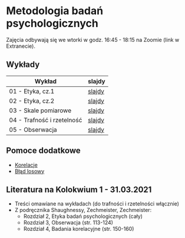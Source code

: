 # Metodologia badań psychologicznych

Zajęcia odbywają się we wtorki w godz. 16:45 - 18:15 na Zoomie (link w Extranecie).

## Wykłady

Wykład | slajdy
------ | --------
01 - Etyka, cz.1 | [slajdy](l01.html)
02 - Etyka, cz.2 | [slajdy](l02.html)
03 - Skale pomiarowe | [slajdy](l03.html)
04 - Trafność i rzetelność | [slajdy](l04.html)
05 - Obserwacja | [slajdy](l05.html)


## Pomoce dodatkowe

- [Korelacje](notebooks/korelacje)
- [Błąd losowy](notebooks/blad_losowy)

## Literatura na Kolokwium 1 - 31.03.2021

- Treści omawiane na wykładach (do trafności i rzetelności włącznie)
- Z podręcznika Shaughnessy, Zechmeister, Zechmeister:
  - Rozdział 2, Etyka badań psychologicznych (cały)
  - Rozdział 3, Obserwacja (str. 113-124)
  - Rozdział 4, Badania korelacyjne (str. 150-160)

<!-- 
02 - Hipotezy, zmienne i inne podstawowe pojęcia | [slajdy](w02.html)
03 - Różnice pomiędzy grupami i korelacje | [slajdy](w03_old.html)
04 - Eksperymenty | [slajdy](w04.html)
05 - Plany badawcze | [slajdy](w05.html)
06 - Etyka w badaniach | [slajdy](w06.html)
07 - Komunikacja w nauce | [slajdy](w07.html) -->

